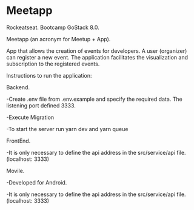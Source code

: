 # Meetapp
Rockeatseat. Bootcamp GoStack 8.0.

Meetapp (an acronym for Meetup + App).

App that allows the creation of events for developers. A user (organizer) can register a new event. The application facilitates the visualization and subscription to the registered events.

Instructions to run the application:

Backend.

  -Create .env file from .env.example and specify the required data. The listening port defined 3333.
  
  -Execute Migration
  
  -To start the server run yarn dev and yarn queue
  
FrontEnd.

-It is only necessary to define the api address in the src/service/api file. (localhost: 3333)

Movile.

-Developed for Android.

-It is only necessary to define the api address in the src/service/api file. (localhost: 3333) 
